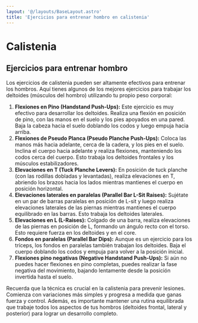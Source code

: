 ```yaml
---
layout: '@/layouts/BaseLayout.astro'
title: 'Ejercicios para entrenar hombro en calistenia'
---
```


# Calistenia

## Ejercicios para entrenar hombro

Los ejercicios de calistenia pueden ser altamente efectivos para entrenar los hombros. Aquí tienes algunos de los mejores ejercicios para trabajar los deltoides (músculos del hombro) utilizando tu propio peso corporal:

1. **Flexiones en Pino (Handstand Push-Ups):** Este ejercicio es muy efectivo para desarrollar los deltoides. Realiza una flexión en posición de pino, con las manos en el suelo y los pies apoyados en una pared. Baja la cabeza hacia el suelo doblando los codos y luego empuja hacia arriba.
2. **Flexiones de Pseudo Planca (Pseudo Planche Push-Ups):** Coloca las manos más hacia adelante, cerca de la cadera, y los pies en el suelo. Inclina el cuerpo hacia adelante y realiza flexiones, manteniendo los codos cerca del cuerpo. Esto trabaja los deltoides frontales y los músculos estabilizadores.
3. **Elevaciones en T (Tuck Planche Levers):** En posición de tuck planche (con las rodillas dobladas y levantadas), realiza elevaciones en T, abriendo los brazos hacia los lados mientras mantienes el cuerpo en posición horizontal.
4. **Elevaciones laterales en paralelas (Parallel Bar L-Sit Raises):** Sujétate en un par de barras paralelas en posición de L-sit y luego realiza elevaciones laterales de las piernas mientras mantienes el cuerpo equilibrado en las barras. Esto trabaja los deltoides laterales.
5. **Elevaciones en L (L-Raises):** Colgado de una barra, realiza elevaciones de las piernas en posición de L, formando un ángulo recto con el torso. Esto requiere fuerza en los deltoides y en el core.
6. **Fondos en paralelas (Parallel Bar Dips):** Aunque es un ejercicio para los tríceps, los fondos en paralelas también trabajan los deltoides. Baja el cuerpo doblando los codos y empuja para volver a la posición inicial.
7. **Flexiones pino negativas (Negative Handstand Push-Ups):** Si aún no puedes hacer flexiones en pino completas, puedes realizar la fase negativa del movimiento, bajando lentamente desde la posición invertida hasta el suelo.

Recuerda que la técnica es crucial en la calistenia para prevenir lesiones. Comienza con variaciones más simples y progresa a medida que ganas fuerza y control. Además, es importante mantener una rutina equilibrada que trabaje todos los aspectos de tus hombros (deltoides frontal, lateral y posterior) para lograr un desarrollo completo.
